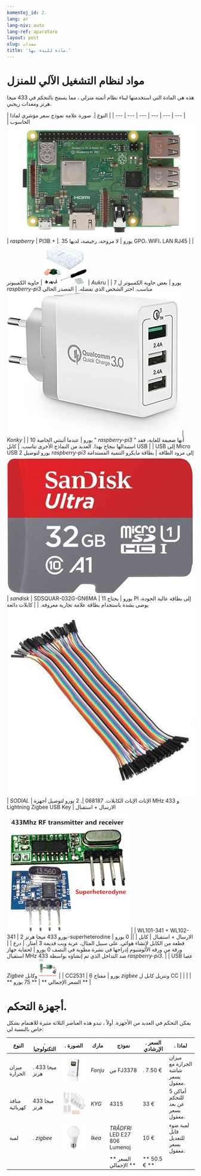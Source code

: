 ```yaml
---
komentoj_id: 2.
lang: ar
lang-niv: auto
lang-ref: aparataro
layout: post
slug: معدات
title: 'مادة للبدء بها.'
---
```

   
# مواد لنظام التشغيل الآلي للمنزل

هذه هي المادة التي استخدمتها لبناء نظام أتمتة منزلي ، مما يسمح بالتحكم في 433 ميجا هرتز ومعدات زيجبي.

| النوع |. صورة علامة نموذج سعر مؤشري لماذا | 
 | --- | --- | --- | --- | --- | --- |  
 | الحاسوب ![ ](/public/pi.jpg)  |  _raspberry_  | PI3B + |. 35 يورو | لا مروحة، رخيصة، لديها GPO، WIFI، LAN RJ45 | 
 | حاوية الكمبيوتر | ![ ](/public/loĝejo.jpg)  |  _Aukru_  | | 7 يورو | بعض حاوية الكمبيوتر ل  _raspberry-pi3_  مناسب. اختر الشخص الذي تفضله. 
 | المصدر الحالي ![ ](/public/elektroprovizo.jpg)  |  _Konky_  | | 10 يورو | عندما أثبتتي الخاصة  "  _raspberry-pi3_ " أنها ضعيفة للغاية، فقد استبدالها بنجاح بهذا. العديد من النماذج الأخرى تناسب. 
 | كابل USB | | USB إلى Micro USB 2 يورو لتوصيل  _raspberry-pi3_  إلى مزود الطاقة 
 | بطاقة مايكرو التنمية المستدامة ![ ](/public/SD.jpg)  |  _sandisk_  | SDSQUAR-032G-GN6MA | 11 يورو | يحتاج PI إلى بطاقة عالية الجودة، يوصى بشدة باستخدام بطاقة علامة تجارية معروفة. | 
 | كابلات دائعة ![ ](/public/dupont.jpg)  |  _SODIAL_  | الإناث الإناث الكابلات. 068187 |. 2 يورو لتوصيل أجهزة MHz 433 و Lightning Zigbee USB Key 
 | الارسال + استقبال ![ ](/public/dissendilo-ricevilo-433Mhz.jpg)  | | WL101-341 + WL102-341 | 2 يورو 433 ميجا هرتز-superheterodine الارسال + استقبال 
 | كابل | || 0 يورو | قطعة من الكابل لإنشاء هوائي. على سبيل المثال، عربة ويب قديمة 3 أمتار. 
 | درع | | ورقة من ورقة الألومنيوم إدراجها في نشرة مطوية في النصف 0 يورو | لحماية جهاز استقبال MHz 433 ضد التداخل الذي تم إنشاؤه بواسطة  _raspberry-pi3_. | 
 | USB عصا  _Zigbee_  وكابل ![ ](/public/cc2531+kablo.jpg)  | | CC2531 | 6 يورو | مفتاح  _zigbee_  وتنزيل كابل ل CC 
 | | | |  ** السعر الإجمالي **  |  ** 75 يورو **  |  



# أجهزة التحكم.

يمكن التحكم في العديد من الأجهزة. أولاً ، تبدو هذه العناصر الثلاثة مثيرة للاهتمام بشكل خاص بالنسبة لي:

| النوع |. التكنولوجيا |. الصورة | مارك | نموذج |. السعر الإرشادي |. لماذا | 
 | --- | --- | --- | --- | --- | --- | --- | 
 | ميزان الحرارة |. 433 ميجا هرتز |  ![ ](/public/fanju.jpeg) |  _Fanju_  | من FJ3378 |. 7.50 € | ميزان الحرارة مع شاشة بسعر معقول. | 
 | منافذ كهربائية | 433 ميجا هرتز | ![ ](/public/KYG.jpg) |  _KYG_  | 4315 | 33 € | 5 أماكن للتحكم عن بعد بسعر معقول. | 
 | لمبة |.  _zigbee_  | ![ ](/public/tradfri.jpg) |  _Ikea_  |  _TRÅDFRI_  LED E27 806 Lumenoj | 10 € | لمبة ضوء قابل للتعديل بسعر معقول. | 
 | | | | |  ** السعر الإجمالي **  |  ** 50.5 € **  | | 

